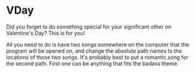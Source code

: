 # VDay
Did you forget to do something special for your significant other on Valentine's Day? This is for you!

All you need to do is have two songs somewhere on the computer that the program will be opened on, and change the absolute path names to the locations of those two songs. It's probably best to put a romantic song for the second path. First one can be anything that fits the badass theme.
